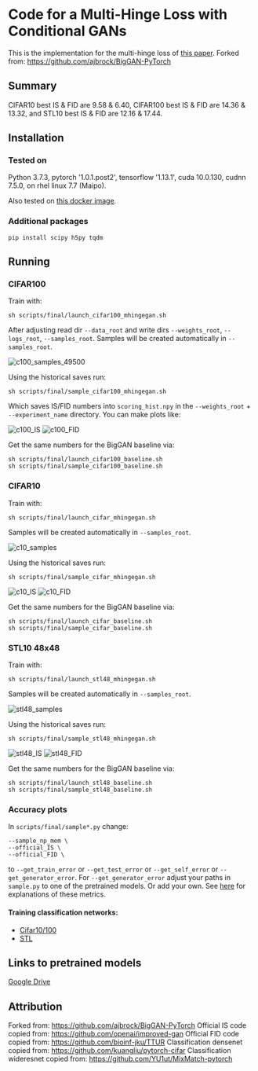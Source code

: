 # Code for a Multi-Hinge Loss with Conditional GANs

This is the implementation for the multi-hinge loss of [this paper](http://bit.ly/MHingeGAN). Forked from: https://github.com/ajbrock/BigGAN-PyTorch

## Summary

CIFAR10 best IS & FID are 9.58 & 6.40, CIFAR100 best IS & FID are 14.36 & 13.32, and STL10 best IS & FID are 12.16 & 17.44.

## Installation

### Tested on

Python 3.7.3, pytorch '1.0.1.post2', tensorflow '1.13.1', cuda 10.0.130, cudnn 7.5.0, on rhel linux 7.7 (Maipo).

Also tested on [this docker image](https://hub.docker.com/r/vastai/pytorch).

### Additional packages

`pip install scipy h5py tqdm`

## Running

### CIFAR100

Train with:

```
sh scripts/final/launch_cifar100_mhingegan.sh
```

After adjusting read dir `--data_root` and write dirs `--weights_root`, `--logs_root`, `--samples_root`.
Samples will be created automatically in `--samples_root`.

![c100_samples_49500](imgs/c100_samples_49500.jpeg)

Using the historical saves run:

```
sh scripts/final/sample_cifar100_mhingegan.sh
```

Which saves IS/FID numbers into `scoring_hist.npy` in the `--weights_root` + `--experiment_name` directory.
You can make plots like:

![c100_IS](imgs/c100_IS.png)
![c100_FID](imgs/c100_FID.png)

Get the same numbers for the BigGAN baseline via:

```
sh scripts/final/launch_cifar100_baseline.sh
sh scripts/final/sample_cifar100_baseline.sh
```

### CIFAR10

Train with:

```
sh scripts/final/launch_cifar_mhingegan.sh
```

Samples will be created automatically in `--samples_root`.

![c10_samples](imgs/c10_best_64k.jpeg)

Using the historical saves run:

```
sh scripts/final/sample_cifar_mhingegan.sh
```

![c10_IS](imgs/c10_IS.png)
![c10_FID](imgs/c10_FID.png)

Get the same numbers for the BigGAN baseline via:

```
sh scripts/final/launch_cifar_baseline.sh
sh scripts/final/sample_cifar_baseline.sh
```


### STL10 48x48

Train with:

```
sh scripts/final/launch_stl48_mhingegan.sh
```

Samples will be created automatically in `--samples_root`.

![stl48_samples](imgs/stl_best_78k.jpeg)

Using the historical saves run:

```
sh scripts/final/sample_stl48_mhingegan.sh
```

![stl48_IS](imgs/stl48_IS.png)
![stl48_FID](imgs/stl48_FID.png)

Get the same numbers for the BigGAN baseline via:

```
sh scripts/final/launch_stl48_baseline.sh
sh scripts/final/sample_stl48_baseline.sh
```

### Accuracy plots

In `scripts/final/sample*.py` change:

```
--sample_np_mem \
--official_IS \
--official_FID \
```

to `--get_train_error` or `--get_test_error` or `--get_self_error` or `--get_generator_error`.
For `--get_generator_error` adjust your paths in `sample.py` to one of the pretrained models. Or add your own.
See [here](http://bit.ly/MHingeGAN) for explanations of these metrics.

#### Training classification networks:

- [Cifar10/100](https://github.com/ilyakava/pytorch-cifar)
- [STL](https://github.com/ilyakava/MixMatch-pytorch)

## Links to pretrained models

[Google Drive](https://bit.ly/35ehl0Q)

## Attribution

Forked from: https://github.com/ajbrock/BigGAN-PyTorch
Official IS code copied from: https://github.com/openai/improved-gan
Official FID code copied from: https://github.com/bioinf-jku/TTUR
Classification densenet copied from: https://github.com/kuangliu/pytorch-cifar
Classification wideresnet copied from: https://github.com/YU1ut/MixMatch-pytorch
